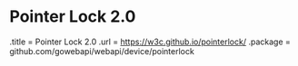 # Pointer Lock 2.0

.title = Pointer Lock 2.0
.url = <https://w3c.github.io/pointerlock/>
.package = github.com/gowebapi/webapi/device/pointerlock
